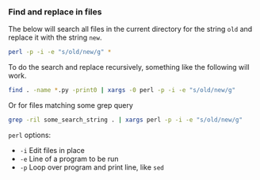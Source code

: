 ### Find and replace in files

The below will search all files in the current directory for the string `old` and replace it with the string `new`.

```sh
perl -p -i -e "s/old/new/g" *
```

To do the search and replace recursively, something like the following will work.

```sh
find . -name *.py -print0 | xargs -0 perl -p -i -e "s/old/new/g"
```

Or for files matching some grep query

```sh
grep -ril some_search_string . | xargs perl -p -i -e "s/old/new/g"
```

`perl` options:
 * `-i` Edit files in place
 * `-e` Line of a program to be run
 * `-p` Loop over program and print line, like `sed`

